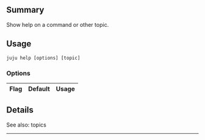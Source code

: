 
## Summary
Show help on a command or other topic.

## Usage
```juju help [options] [topic]```

### Options
| Flag | Default | Usage |
| --- | --- | --- |

## Details

See also: topics


---

